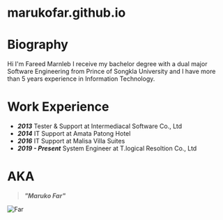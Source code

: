 # marukofar.github.io
# Biography

Hi I'm Fareed Marnleb I receive my bachelor degree with a dual major Software Engineering from Prince of Songkla University and I have more than 5 years experience in Information Technology.

# Work Experience


- ***2013*** Tester & Support at  Intermediacal Software Co., Ltd
- ***2014*** IT Support at Amata Patong Hotel
- ***2016*** IT Support at Malisa Villa Suites
- ***2019 - Present***  System Engineer at T.logical Resoltion Co., Ltd

# AKA

> ***"Maruko Far"***
          


![Far](https://www.marukofar.xyz/img/contact-img.jpg)